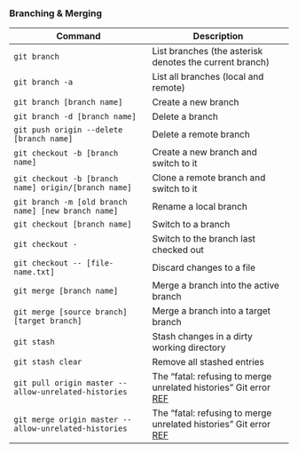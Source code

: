 ### Branching & Merging

| Command                                               | Description                                                                                                                                                    |
|-------------------------------------------------------|----------------------------------------------------------------------------------------------------------------------------------------------------------------|
| `git branch`                                          | List branches (the asterisk denotes the current branch)                                                                                                        |
| `git branch -a`                                       | List all branches (local and remote)                                                                                                                           |
| `git branch [branch name]`                            | Create a new branch                                                                                                                                            |
| `git branch -d [branch name]`                         | Delete a branch                                                                                                                                                |
| `git push origin --delete [branch name]`              | Delete a remote branch                                                                                                                                         |
| `git checkout -b [branch name]`                       | Create a new branch and switch to it                                                                                                                           |
| `git checkout -b [branch name] origin/[branch name]`  | Clone a remote branch and switch to it                                                                                                                         |
| `git branch -m [old branch name] [new branch name]`   | Rename a local branch                                                                                                                                          |
| `git checkout [branch name]`                          | Switch to a branch                                                                                                                                             |
| `git checkout -`                                      | Switch to the branch last checked out                                                                                                                          |
| `git checkout -- [file-name.txt]`                     | Discard changes to a file                                                                                                                                      |
| `git merge [branch name]`                             | Merge a branch into the active branch                                                                                                                          |
| `git merge [source branch] [target branch]`           | Merge a branch into a target branch                                                                                                                            |
| `git stash`                                           | Stash changes in a dirty working directory                                                                                                                     |
| `git stash clear`                                     | Remove all stashed entries                                                                                                                                     |
| `git pull origin master --allow-unrelated-histories`  | The “fatal: refusing to merge unrelated histories” Git error [REF](https://www.educative.io/answers/the-fatal-refusing-to-merge-unrelated-histories-git-error) |
| `git merge origin master --allow-unrelated-histories` | The “fatal: refusing to merge unrelated histories” Git error [REF](https://www.educative.io/answers/the-fatal-refusing-to-merge-unrelated-histories-git-error) |

